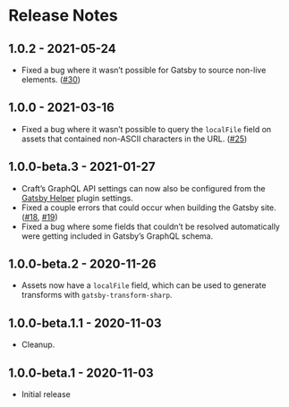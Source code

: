 # Release Notes

## 1.0.2 - 2021-05-24
- Fixed a bug where it wasn’t possible for Gatsby to source non-live elements. ([#30](https://github.com/craftcms/gatsby-source-craft/issues/30))

## 1.0.0 - 2021-03-16
- Fixed a bug where it wasn’t possible to query the `localFile` field on assets that contained non-ASCII characters in the URL. ([#25](https://github.com/craftcms/gatsby-source-craft/issues/25))

## 1.0.0-beta.3 - 2021-01-27
- Craft’s GraphQL API settings can now also be configured from the [Gatsby Helper](https://plugins.craftcms.com/gatsby-helper) plugin settings.
- Fixed a couple errors that could occur when building the Gatsby site. ([#18](https://github.com/craftcms/gatsby-source-craft/issues/18), [#19](https://github.com/craftcms/gatsby-source-craft/issues/19))
- Fixed a bug where some fields that couldn’t be resolved automatically were getting included in Gatsby’s GraphQL schema.

## 1.0.0-beta.2 - 2020-11-26
- Assets now have a `localFile` field, which can be used to generate transforms with `gatsby-transform-sharp`.

## 1.0.0-beta.1.1 - 2020-11-03
- Cleanup.

## 1.0.0-beta.1 - 2020-11-03
- Initial release
